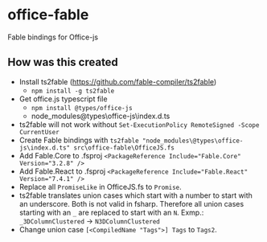 # office-fable
Fable bindings for Office-js

## How was this created

- Install ts2fable (https://github.com/fable-compiler/ts2fable)
  - `npm install -g ts2fable`
- Get office.js typescript file
  - `npm install @types/office-js`
  - node_modules\@types\office-js\index.d.ts
- ts2fable will not work without `Set-ExecutionPolicy RemoteSigned -Scope CurrentUser`
- Create Fable bindings with 
`ts2fable "node_modules\@types\office-js\index.d.ts" src\office-fable\OfficeJS.fs`
- Add Fable.Core to .fsproj `<PackageReference Include="Fable.Core" Version="3.2.8" />`
- Add Fable.React to .fsproj
`<PackageReference Include="Fable.React" Version="7.4.1" />`
- Replace all `PromiseLike` in OfficeJS.fs to `Promise`.
- ts2fable translates union cases which start with a number to start with an underscore. Both is not valid in fsharp. Therefore all union cases starting with an `_` are replaced to start with an `N`. Exmp.: `_3DColumnClustered` -> `N3DColumnClustered` 
- Change union case `[<CompiledName "Tags">] Tags` to `Tags2`.
